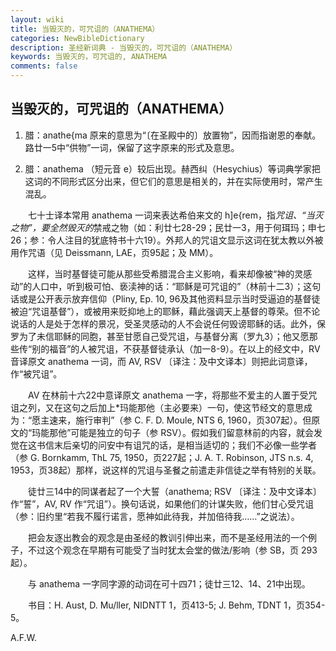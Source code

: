 ```yaml
---
layout: wiki
title: 当毁灭的，可咒诅的（ANATHEMA）
categories: NewBibleDictionary
description: 圣经新词典 - 当毁灭的，可咒诅的（ANATHEMA）
keywords: 当毁灭的，可咒诅的, ANATHEMA
comments: false
---
```


## 当毁灭的，可咒诅的（ANATHEMA）

1. 腊：anathe{ma 原来的意思为“〔在圣殿中的〕放置物”，因而指谢恩的奉献。路廿一5中“供物”一词，保留了这字原来的形式及意思。

2. 腊：anathema （短元音 e）较后出现。赫西纠（Hesychius）等词典学家把这词的不同形式区分出来，但它们的意思是相关的，并在实际使用时，常产生混乱。

　　七十士译本常用 anathema 一词来表达希伯来文的 h]e{rem，指*咒诅、“当灭之物”，要全然毁灭的*禁戒之物（如：利廿七28-29；民廿一3，用于何珥玛；申七26；参：令人注目的犹底特书十六19）。外邦人的咒诅文显示这词在犹太教以外被用作咒语（见 Deissmann, LAE，页95起；及 MM）。

　　这样，当时基督徒可能从那些受希腊混合主义影响，看来却像被“神的灵感动”的人口中，听到极可怕、亵渎神的话：“耶稣是可咒诅的”（林前十二3）；这句话或是公开表示放弃信仰（Pliny, Ep. 10, 96及其他资料显示当时受逼迫的基督徒被迫“咒诅基督”），或被用来贬抑地上的耶稣，藉此强调天上基督的尊荣。但不论说话的人是处于怎样的景况，受圣灵感动的人不会说任何毁谤耶稣的话。此外，保罗为了未信耶稣的同胞，甚至甘愿自己受咒诅，与基督分离（罗九3）；他又愿那些传“别的福音”的人被咒诅，不获基督徒承认（加一8-9）。在以上的经文中，RV 音译原文 anathema 一词，而 AV, RSV 〔译注：及中文译本〕则把此词意译，作“被咒诅”。

　　AV 在林前十六22中意译原文 anathema 一字，将那些不爱主的人置于受咒诅之列，又在这句之后加上*玛能那他（主必要来）一句，使这节经文的意思成为：“愿主速来，施行审判”（参 C. F. D. Moule, NTS 6, 1960，页307起）。但原文的“玛能那他”可能是独立的句子（参 RSV）。假如我们留意林前的内容，就会发觉在这书信末后亲切的问安中有诅咒的话，是相当适切的；我们不必像一些学者（参 G. Bornkamm, ThL 75, 1950，页227起；J. A. T. Robinson, JTS n.s. 4, 1953，页38起）那样，说这样的咒诅与圣餐之前遣走非信徒之举有特别的关联。

　　徒廿三14中的同谋者起了一个大誓（anathema; RSV 〔译注：及中文译本〕作“誓”，AV, RV 作“咒诅”）。换句话说，如果他们的计谋失败，他们甘心受咒诅（参：旧约里“若我不履行诺言，愿神如此待我，并加倍待我……”之说法）。

　　把会友逐出教会的观念是由圣经的教训引伸出来，而不是圣经用法的一个例子，不过这个观念在早期有可能受了当时犹太会堂的做法/影响（参 SB，页 293起）。

　　与 anathema 一字同字源的动词在可十四71；徒廿三12、14、21中出现。

　　书目：H. Aust, D. Mu/ller, NIDNTT 1，页413-5; J. Behm, TDNT 1，页354-5。

A.F.W.
